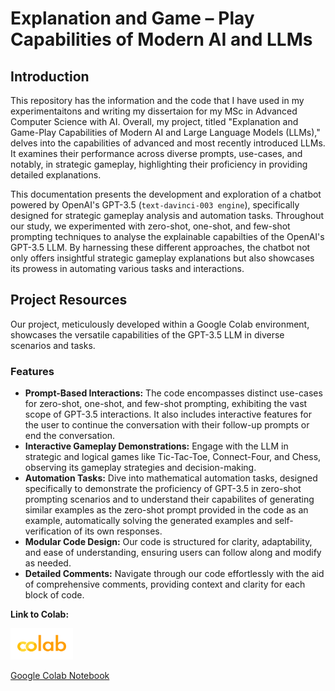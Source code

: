 # Explanation and Game – Play Capabilities of Modern AI and LLMs

## Introduction

This repository has the information and the code that I have used in my experimentaitons and writing my dissertaion for my MSc in Advanced Computer Science with AI. Overall, my project, titled "Explanation and Game-Play Capabilities of Modern AI and Large Language Models (LLMs)," delves into the capabilities of advanced and most recently introduced LLMs. It examines their performance across diverse prompts, use-cases, and notably, in strategic gameplay, highlighting their proficiency in providing detailed explanations.

This documentation presents the development and exploration of a chatbot powered by OpenAI's GPT-3.5 (`text-davinci-003 engine`), specifically designed for strategic gameplay analysis and automation tasks. Throughout our study, we experimented with zero-shot, one-shot, and few-shot prompting techniques to analyse the explainable capabilties of the OpenAI's GPT-3.5 LLM. By harnessing these different approaches, the chatbot not only offers insightful strategic gameplay explanations but also showcases its prowess in automating various tasks and interactions.


## Project Resources

Our project, meticulously developed within a Google Colab environment, showcases the versatile capabilities of the GPT-3.5 LLM in diverse scenarios and tasks.

### Features
- **Prompt-Based Interactions:** The code encompasses distinct use-cases for zero-shot, one-shot, and few-shot prompting, exhibiting the vast scope of GPT-3.5 interactions. It also includes interactive features for the user to continue the conversation with their follow-up prompts or end the conversation.
- **Interactive Gameplay Demonstrations:** Engage with the LLM in strategic and logical games like Tic-Tac-Toe, Connect-Four, and Chess, observing its gameplay strategies and decision-making.
- **Automation Tasks:** Dive into mathematical automation tasks, designed specifically to demonstrate the proficiency of GPT-3.5 in zero-shot prompting scenarios and to understand their capabilites of generating similar examples as the zero-shot prompt provided in the code as an example, automatically solving the generated examples and self-verification of its own responses.
- **Modular Code Design:** Our code is structured for clarity, adaptability, and ease of understanding, ensuring users can follow along and modify as needed.
- **Detailed Comments:** Navigate through our code effortlessly with the aid of comprehensive comments, providing context and clarity for each block of code.

**Link to Colab:** 

<a href="https://colab.research.google.com/drive/1e0pEE_1bHZnPKVEnh9TGhmUWwg4T9gpk?usp=sharing">
   <img src="https://github.com/ZerksisMistry/Project_GPT-3.5_LLM/blob/c1343a2fd2f0ee15d19f63df93927b35a20901b5/Google%20Colab%20Logo.png" alt="Google Colab Logo" width="100" height="50"/>
</a>

[Google Colab Notebook](https://colab.research.google.com/drive/1e0pEE_1bHZnPKVEnh9TGhmUWwg4T9gpk?usp=sharing)











